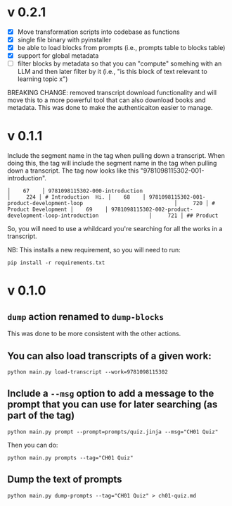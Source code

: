 # v 0.2.1

- [x] Move transformation scripts into codebase as functions
- [x] single file binary with pyinstaller
- [x] be able to load blocks from prompts (i.e., prompts table to blocks table)
- [x] support for global metadata
- [ ] filter blocks by metadata so that you can "compute" somehing with an LLM and then later filter by it (i.e., "is this block of text relevant to learning topic x")

BREAKING CHANGE: removed transcript download functionality and will move this to a more powerful tool that can also download books and metadata. This was done to make the authenticaiton easier to manage.

# v 0.1.1

Include the segment name in the tag when pulling down a transcript. When doing this, the tag will include the segment name in the tag when pulling down a transcript. The tag now looks like this "9781098115302-001-introduction".

```
│    67    │ 9781098115302-000-introduction                                         │     224 │ # Introduction  Hi. │    68    │ 9781098115302-001-product-development-loop                             │     720 │ # Product Development │    69    │ 9781098115302-002-product-development-loop-introduction                │     721 │ ## Product
```

So, you will need to use a whildcard you're searching for all the works in a transcript.

NB: This installs a new requirement, so you will need to run:

```
pip install -r requirements.txt
```

# v 0.1.0

## `dump` action renamed to `dump-blocks`

This was done to be more consistent with the other actions.

## You can also load transcripts of a given work:

```
python main.py load-transcript --work=9781098115302
```

## Include a `--msg` option to add a message to the prompt that you can use for later searching (as part of the tag)

```
python main.py prompt --prompt=prompts/quiz.jinja --msg="CH01 Quiz"
```

Then you can do:

```
python main.py prompts --tag="CH01 Quiz"
```

## Dump the text of prompts

```
python main.py dump-prompts --tag="CH01 Quiz" > ch01-quiz.md
```
